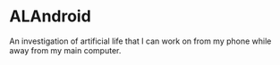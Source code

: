 # ALAndroid

An investigation of artificial life that I
can work on from my phone while away from my main computer.

